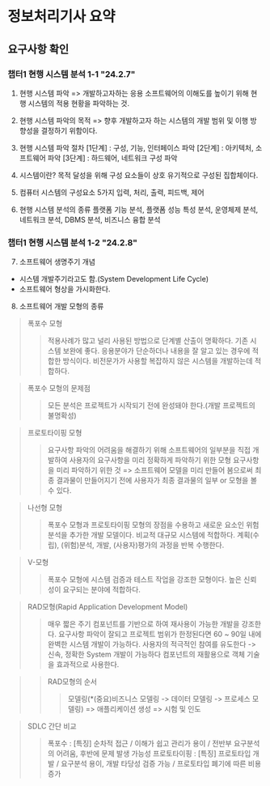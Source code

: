 # 정보처리기사 요약
## 요구사항 확인
### 챕터1 현행 시스템 분석 1-1 "24.2.7"

1. 현행 시스템 파악
=> 개발하고자하는 응용 소프트웨어의 이해도를 높이기 위해 현행 시스템의 적용 현황을 파악하는 것.

2. 현행 시스템 파악의 목적
=> 향후 개발하고자 하는 시스템의 개발 범위 및 이행 방향성을 결정하기 위함이다.

3. 현행 시스템 파악 절차
[1단계] : 구성, 기능, 인터페이스 파악
[2단계] : 아키텍처, 소프트웨어 파악
[3단계] : 하드웨어, 네트워크 구성 파악

4. 시스템이란?
목적 달성을 위해 구성 요소들이 상호 유기적으로 구성된 집합체이다.

5. 컴퓨터 시스템의 구성요소 5가지
입력, 처리, 출력, 피드백, 제어

6. 현행 시스템 분석의 종류
플랫폼 기능 분석, 플랫폼 성능 특성 분석, 운영체제 분석, 네트워크 분석, DBMS 분석, 비즈니스 융합 분석

### 챕터1 현행 시스템 분석 1-2 "24.2.8"
7. 소프트웨어 생명주기 개념
- 시스템 개발주기라고도 함.(System Development Life Cycle)
- 소프트웨어 형상을 가시화한다.

8. 소프트웨어 개발 모형의 종류
> 폭포수 모형
>> 적용사례가 많고 널리 사용된 방법으로 단계별 산출이 명확하다. 기존 시스템 보완에 좋다.
>> 응용분야가 단순하더나 내용을 잘 알고 있는 경우에 적합한 방식이다.
>> 비전문가가 사용할 복잡하지 않은 시스템을 개발하는데 적합하다.

> 폭포수 모형의 문제점
>> 모든 분석은 프로젝트가 시작되기 전에 완성돼야 한다.(개발 프로젝트의 불명확성)

> 프로토타이핑 모형
>> 요구사항 파악의 어려움을 해결하기 위해 소프트웨어의 일부분을 직접 개발하여 사용자의 요구사항을 미리 정확하게 파악하기 위한 모형
>> 요구사항을 미리 파악하기 위한 것 => 소프트웨어 모델을 미리 만들어 봄으로써 최종 결과물이 만들어지기 전에 사용자가 최종 결과물의 일부 or 모형을 볼 수 있다.

> 나선형 모형
>> 폭포수 모형과 프로토타이핑 모형의 장점을 수용하고 새로운 요소인 위험 분석을 추가한 개발 모델이다. 비교적 대규모 시스템에 적합하다.
>> 계획(수립), (위험)분석, 개발, (사용자)평가의 과정을 반복 수행한다.

> V-모형
>> 폭포수 모형에 시스템 검증과 테스트 작업을 강조한 모형이다.
>> 높은 신뢰성이 요구되는 분야에 적합하다.

> RAD모형(Rapid Application Development Model)
>> 매우 짧은 주기
>> 컴포넌트를 기반으로 하여 재사용이 가능한 개발을 강조한다.
>> 요구사항 파악이 잘되고 프로젝트 범위가 한정된다면 60 ~ 90일 내에 완벽한 시스템 개발이 가능하다.
>> 사용자의 적극적인 참여를 유도한다 -> 신속, 정확한 System 개발이 가능하다
>> 컴포넌트의 재활용으로 객체 기술을 효과적으로 사용한다.

>> RAD모형의 순서
>>> 모델링(*(중요)비즈니스 모델링 -> 데이터 모델링 -> 프로세스 모델링) => 애플리케이션 생성 => 시험 및 인도

> SDLC 간단 비교
>> 폭포수 : [특징] 순차적 접근 / 이해가 쉽고 관리가 용이 / 전반부 요구분석의 어려움, 후반에 문제 발생 가능성
>> 프로토타이핑 : [특징] 프로토타입 개발 / 요구분석 용이, 개발 타당성 검증 가능 / 프로토타입 폐기에 따른 비용증가
